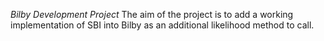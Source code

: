 *Bilby Development Project*
The aim of the project is to add a working implementation of SBI into Bilby as an additional likelihood method to call.
